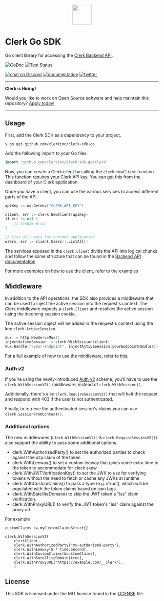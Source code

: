 <p align="center">
  <a href="https://www.clerk.com/?utm_source=github&utm_medium=starter_repos&utm_campaign=sdk_go" target="_blank" align="center">
    <picture>
      <source media="(prefers-color-scheme: dark)" srcset="./docs/clerk-logo-dark.png">
      <img src="./docs/clerk-logo-light.png" height="64">
    </picture>
  </a>
  <br />
</p>

# Clerk Go SDK

Go client library for accessing the [Clerk Backend API](https://clerk.com/docs/reference/backend-api).

[![GoDoc](https://img.shields.io/static/v1?label=godoc&message=reference&color=blue)](https://pkg.go.dev/github.com/clerkinc/clerk-sdk-go/clerk)
[![Test Status](https://github.com/clerkinc/clerk-sdk-go/workflows/tests/badge.svg)](https://github.com/clerkinc/clerk-sdk-go/actions?query=workflow%3Atests)

[![chat on Discord](https://img.shields.io/discord/856971667393609759.svg?logo=discord)](https://discord.com/invite/b5rXHjAg7A)
[![documentation](https://img.shields.io/badge/documentation-clerk-green.svg)](https://clerk.com/docs)
[![twitter](https://img.shields.io/twitter/follow/ClerkDev?style=social)](https://twitter.com/intent/follow?screen_name=ClerkDev)

---

**Clerk is Hiring!**

Would you like to work on Open Source software and help maintain this repository? [Apply today!](https://apply.workable.com/clerk-dev/)

---

## Usage

First, add the Clerk SDK as a dependency to your project.

```
$ go get github.com/clerkinc/clerk-sdk-go
```

Add the following import to your Go files.

```go
import "github.com/clerkinc/clerk-sdk-go/clerk"
```

Now, you can create a Clerk client by calling the `clerk.NewClient` function.
This function requires your Clerk API key.
You can get this from the dashboard of your Clerk application.

Once you have a client, you can use the various services to access different parts of the API.

```go
apiKey := os.Getenv("CLERK_API_KEY")

client, err := clerk.NewClient(apiKey)
if err != nil {
    // handle error
}

// List all users for current application
users, err := client.Users().ListAll()
```

The services exposed in the `clerk.Client` divide the API into logical chunks and
follow the same structure that can be found in the [Backend API documentation](https://clerk.com/docs/reference/backend-api).

For more examples on how to use the client, refer to the [examples](https://github.com/clerkinc/clerk-sdk-go/tree/main/examples/operations)

## Middleware

In addition to the API operations, the SDK also provides a middleware that can be used to inject the active session into the request's context.
The Clerk middleware expects a `clerk.Client` and resolves the active session using the incoming session cookie.

The active session object will be added in the request's context using the key `clerk.ActiveSession`.

```go
mux := http.NewServeMux()
injectActiveSession := clerk.WithSession(client)
mux.Handle("/your-endpoint", injectActiveSession(yourEndpointHandler))
```

For a full example of how to use the middleware, refer to
[this](https://github.com/clerkinc/clerk-sdk-go/tree/main/examples/middleware).

### Auth v2

If you're using the newly-introduced [Auth v2](https://clerk.com/docs/upgrade-guides/auth-v2) scheme, you'll have to use the
`clerk.WithSessionV2()` middleware, instead of `clerk.WithSession()`.

Additionally, there's also `clerk.RequireSessionV2()` that will halt the request
and respond with 403 if the user is not authenticated.

Finally, to retrieve the authenticated session's claims you can use
`clerk.SessionFromContext()`.

### Additional options

The new middlewares (`clerk.WithSessionV2()` & `clerk.RequireSessionV2()`) also support the ability to pass some additional options.

- clerk.WithAuthorizedParty() to set the authorized parties to check against the azp claim of the token
- clerk.WithLeeway() to set a custom leeway that gives some extra time to the token to accommodate for clock skew
- clerk.WithJWTVerificationKey() to set the JWK to use for verifying tokens without the need to fetch or cache any JWKs at runtime
- clerk.WithCustomClaims() to pass a type (e.g. struct), which will be populated with the token claims based on json tags.
- clerk.WithSatelliteDomain() to skip the JWT token's "iss" claim verification.
- clerk.WithProxyURL() to verify the JWT token's "iss" claim against the proxy url.

For example

```golang
customClaims := myCustomClaimsStruct{}

clerk.WithSessionV2(
	clerkClient,
	clerk.WithAuthorizedParty("my-authorized-party"),
	clerk.WithLeeway(5 * time.Second),
	clerk.WithCustomClaims(&customClaims),
	clerk.WithSatelliteDomain(true),
	clerk.WithProxyURL("https://example.com/__clerk"),
	)
```

## License

This SDK is licensed under the MIT license found in the [LICENSE](./LICENSE) file.
